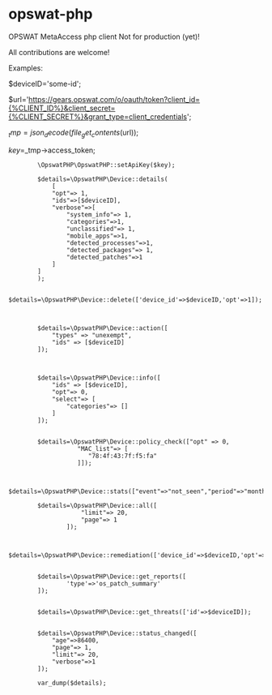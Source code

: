 # opswat-php
OPSWAT MetaAccess php client 
Not for production (yet)! 

All contributions are welcome!

Examples: 

$deviceID='some-id';

$url='https://gears.opswat.com/o/oauth/token?client_id={%CLIENT_ID%}&client_secret={%CLIENT_SECRET%}&grant_type=client_credentials';

$_tmp=json_decode(file_get_contents($url));

$key=$_tmp->access_token;


            \OpswatPHP\OpswatPHP::setApiKey($key);
            
            $details=\OpswatPHP\Device::details(
                [
                "opt"=> 1,
                "ids"=>[$deviceID],
                "verbose"=>[
                    "system_info"=> 1,
                    "categories"=>1,
                    "unclassified"=> 1,
                    "mobile_apps"=>1,
                    "detected_processes"=>1,
                    "detected_packages"=> 1,
                    "detected_patches"=>1
                ]
            ]
            );
            
            $details=\OpswatPHP\Device::delete(['device_id'=>$deviceID,'opt'=>1]);
           


            $details=\OpswatPHP\Device::action([
                "types" => "unexempt",
                "ids" => [$deviceID]
            ]);

            

            $details=\OpswatPHP\Device::info([
                "ids" => [$deviceID],
                "opt"=> 0,
                "select"=> [
                    "categories"=> []
                ]
            ]);


            $details=\OpswatPHP\Device::policy_check(["opt" => 0,
                       "MAC_list"=> [ 
                          "78:4f:43:7f:f5:fa"
                       ]]);
             

            $details=\OpswatPHP\Device::stats(["event"=>"not_seen","period"=>"month","in"=>1]);
            
            $details=\OpswatPHP\Device::all([
                        "limit"=> 20,
                        "page"=> 1
                    ]);
            

            $details=\OpswatPHP\Device::remediation(['device_id'=>$deviceID,'opt'=>1]);
            

            $details=\OpswatPHP\Device::get_reports([
                    'type'=>'os_patch_summary'
            ]);


            $details=\OpswatPHP\Device::get_threats(['id'=>$deviceID]);

            
            $details=\OpswatPHP\Device::status_changed([
                "age"=>86400,
                "page"=> 1,
                "limit"=> 20,
                "verbose"=>1
            ]);
            
            var_dump($details);
